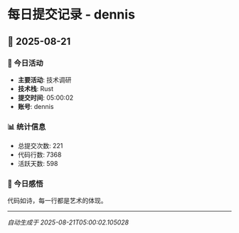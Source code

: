 # 每日提交记录 - dennis

## 📅 2025-08-21

### 🎯 今日活动
- **主要活动**: 技术调研
- **技术栈**: Rust
- **提交时间**: 05:00:02
- **账号**: dennis

### 📊 统计信息
- 总提交次数: 221
- 代码行数: 7368
- 活跃天数: 598

### 💭 今日感悟
代码如诗，每一行都是艺术的体现。

---
*自动生成于 2025-08-21T05:00:02.105028*
